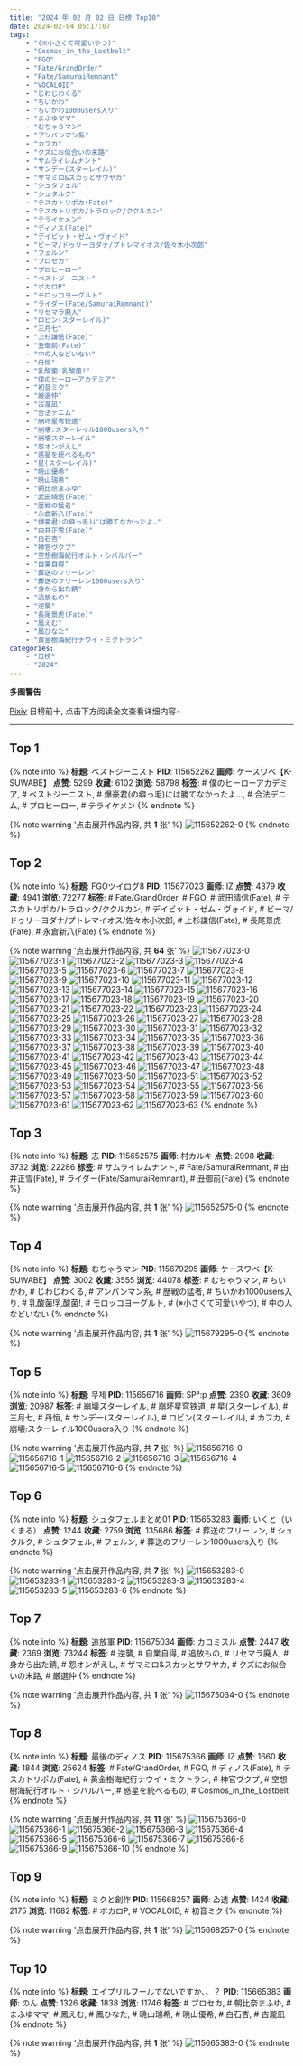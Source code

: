 ```yaml
---
title: "2024 年 02 月 02 日 日榜 Top10"
date: 2024-02-04 05:17:07
tags:
    - "(※小さくて可愛いやつ)"
    - "Cosmos_in_the_Lostbelt"
    - "FGO"
    - "Fate/GrandOrder"
    - "Fate/SamuraiRemnant"
    - "VOCALOID"
    - "じわじわくる"
    - "ちいかわ"
    - "ちいかわ1000users入り"
    - "まふゆママ"
    - "むちゃうマン"
    - "アンパンマン系"
    - "カフカ"
    - "クズにお似合いの末路"
    - "サムライレムナント"
    - "サンデー(スターレイル)"
    - "ザマミロ&スカッとサワヤカ"
    - "シュタフェル"
    - "シュタルク"
    - "テスカトリポカ(Fate)"
    - "テスカトリポカ/トラロック/ククルカン"
    - "テライケメン"
    - "ディノス(Fate)"
    - "デイビット・ゼム・ヴォイド"
    - "ビーマ/ドゥリーヨダナ/プトレマイオス/佐々木小次郎"
    - "フェルン"
    - "プロセカ"
    - "プロヒーロー"
    - "ベストジーニスト"
    - "ボカロP"
    - "モロッコヨーグルト"
    - "ライダー(Fate/SamuraiRemnant)"
    - "リセマラ廃人"
    - "ロビン(スターレイル)"
    - "三月七"
    - "上杉謙信(Fate)"
    - "丑御前(Fate)"
    - "中の人などいない"
    - "丹恒"
    - "乳酸菌!乳酸菌!"
    - "僕のヒーローアカデミア"
    - "初音ミク"
    - "厳選仲"
    - "古瀧凪"
    - "合法デニム"
    - "崩坏星穹铁道"
    - "崩壊:スターレイル1000users入り"
    - "崩壊スターレイル"
    - "怨オンがえし"
    - "惑星を統べるもの"
    - "星(スターレイル)"
    - "暁山優希"
    - "暁山瑞希"
    - "朝比奈まふゆ"
    - "武田晴信(Fate)"
    - "歴戦の猛者"
    - "永倉新八(Fate)"
    - "爆豪君(の癖っ毛)には勝てなかったよ…"
    - "由井正雪(Fate)"
    - "白石杏"
    - "神官ヴクブ"
    - "空想樹海紀行オルト・シバルバー"
    - "自業自得"
    - "葬送のフリーレン"
    - "葬送のフリーレン1000users入り"
    - "身から出た錆"
    - "追放もの"
    - "逆襲"
    - "長尾景虎(Fate)"
    - "鳳えむ"
    - "鳳ひなた"
    - "黄金樹海紀行ナウイ・ミクトラン"
categories:
    - "日榜"
    - "2024"
---
```


<i class="fa fa-triangle-exclamation"></i>**多图警告**<i class="fa fa-triangle-exclamation"></i>

[Pixiv](https://www.pixiv.net/) 日榜前十, 点击下方阅读全文查看详细内容~

<!-- more -->

---

## Top 1

{% note info %}
**标题**: ベストジーニスト
**PID**: 115652262 **画师**: ケースワベ【K-SUWABE】
**点赞**: 5299 **收藏**: 6102 **浏览**: 58798
**标签**: # 僕のヒーローアカデミア, # ベストジーニスト, # 爆豪君(の癖っ毛)には勝てなかったよ…, # 合法デニム, # プロヒーロー, # テライケメン
{% endnote %}

{% note warning '点击展开作品内容, 共 **1** 张' %}
![115652262-0](https://i.pixiv.re/img-original/img/2024/02/01/00/00/57/115652262_p0.jpg)
{% endnote %}

## Top 2

{% note info %}
**标题**: FGOツイログ8
**PID**: 115677023 **画师**: IZ
**点赞**: 4379 **收藏**: 4941 **浏览**: 72277
**标签**: # Fate/GrandOrder, # FGO, # 武田晴信(Fate), # テスカトリポカ/トラロック/ククルカン, # デイビット・ゼム・ヴォイド, # ビーマ/ドゥリーヨダナ/プトレマイオス/佐々木小次郎, # 上杉謙信(Fate), # 長尾景虎(Fate), # 永倉新八(Fate)
{% endnote %}

{% note warning '点击展开作品内容, 共 **64** 张' %}
![115677023-0](https://i.pixiv.re/img-original/img/2024/02/01/22/49/36/115677023_p0.jpg)
![115677023-1](https://i.pixiv.re/img-original/img/2024/02/01/22/49/36/115677023_p1.jpg)
![115677023-2](https://i.pixiv.re/img-original/img/2024/02/01/22/49/36/115677023_p2.jpg)
![115677023-3](https://i.pixiv.re/img-original/img/2024/02/01/22/49/36/115677023_p3.jpg)
![115677023-4](https://i.pixiv.re/img-original/img/2024/02/01/22/49/36/115677023_p4.jpg)
![115677023-5](https://i.pixiv.re/img-original/img/2024/02/01/22/49/36/115677023_p5.jpg)
![115677023-6](https://i.pixiv.re/img-original/img/2024/02/01/22/49/36/115677023_p6.jpg)
![115677023-7](https://i.pixiv.re/img-original/img/2024/02/01/22/49/36/115677023_p7.jpg)
![115677023-8](https://i.pixiv.re/img-original/img/2024/02/01/22/49/36/115677023_p8.jpg)
![115677023-9](https://i.pixiv.re/img-original/img/2024/02/01/22/49/36/115677023_p9.jpg)
![115677023-10](https://i.pixiv.re/img-original/img/2024/02/01/22/49/36/115677023_p10.jpg)
![115677023-11](https://i.pixiv.re/img-original/img/2024/02/01/22/49/36/115677023_p11.jpg)
![115677023-12](https://i.pixiv.re/img-original/img/2024/02/01/22/49/36/115677023_p12.jpg)
![115677023-13](https://i.pixiv.re/img-original/img/2024/02/01/22/49/36/115677023_p13.jpg)
![115677023-14](https://i.pixiv.re/img-original/img/2024/02/01/22/49/36/115677023_p14.jpg)
![115677023-15](https://i.pixiv.re/img-original/img/2024/02/01/22/49/36/115677023_p15.jpg)
![115677023-16](https://i.pixiv.re/img-original/img/2024/02/01/22/49/36/115677023_p16.jpg)
![115677023-17](https://i.pixiv.re/img-original/img/2024/02/01/22/49/36/115677023_p17.jpg)
![115677023-18](https://i.pixiv.re/img-original/img/2024/02/01/22/49/36/115677023_p18.jpg)
![115677023-19](https://i.pixiv.re/img-original/img/2024/02/01/22/49/36/115677023_p19.jpg)
![115677023-20](https://i.pixiv.re/img-original/img/2024/02/01/22/49/36/115677023_p20.jpg)
![115677023-21](https://i.pixiv.re/img-original/img/2024/02/01/22/49/36/115677023_p21.jpg)
![115677023-22](https://i.pixiv.re/img-original/img/2024/02/01/22/49/36/115677023_p22.jpg)
![115677023-23](https://i.pixiv.re/img-original/img/2024/02/01/22/49/36/115677023_p23.jpg)
![115677023-24](https://i.pixiv.re/img-original/img/2024/02/01/22/49/36/115677023_p24.jpg)
![115677023-25](https://i.pixiv.re/img-original/img/2024/02/01/22/49/36/115677023_p25.jpg)
![115677023-26](https://i.pixiv.re/img-original/img/2024/02/01/22/49/36/115677023_p26.jpg)
![115677023-27](https://i.pixiv.re/img-original/img/2024/02/01/22/49/36/115677023_p27.jpg)
![115677023-28](https://i.pixiv.re/img-original/img/2024/02/01/22/49/36/115677023_p28.jpg)
![115677023-29](https://i.pixiv.re/img-original/img/2024/02/01/22/49/36/115677023_p29.jpg)
![115677023-30](https://i.pixiv.re/img-original/img/2024/02/01/22/49/36/115677023_p30.jpg)
![115677023-31](https://i.pixiv.re/img-original/img/2024/02/01/22/49/36/115677023_p31.jpg)
![115677023-32](https://i.pixiv.re/img-original/img/2024/02/01/22/49/36/115677023_p32.jpg)
![115677023-33](https://i.pixiv.re/img-original/img/2024/02/01/22/49/36/115677023_p33.jpg)
![115677023-34](https://i.pixiv.re/img-original/img/2024/02/01/22/49/36/115677023_p34.jpg)
![115677023-35](https://i.pixiv.re/img-original/img/2024/02/01/22/49/36/115677023_p35.jpg)
![115677023-36](https://i.pixiv.re/img-original/img/2024/02/01/22/49/36/115677023_p36.jpg)
![115677023-37](https://i.pixiv.re/img-original/img/2024/02/01/22/49/36/115677023_p37.jpg)
![115677023-38](https://i.pixiv.re/img-original/img/2024/02/01/22/49/36/115677023_p38.jpg)
![115677023-39](https://i.pixiv.re/img-original/img/2024/02/01/22/49/36/115677023_p39.jpg)
![115677023-40](https://i.pixiv.re/img-original/img/2024/02/01/22/49/36/115677023_p40.jpg)
![115677023-41](https://i.pixiv.re/img-original/img/2024/02/01/22/49/36/115677023_p41.jpg)
![115677023-42](https://i.pixiv.re/img-original/img/2024/02/01/22/49/36/115677023_p42.jpg)
![115677023-43](https://i.pixiv.re/img-original/img/2024/02/01/22/49/36/115677023_p43.jpg)
![115677023-44](https://i.pixiv.re/img-original/img/2024/02/01/22/49/36/115677023_p44.jpg)
![115677023-45](https://i.pixiv.re/img-original/img/2024/02/01/22/49/36/115677023_p45.jpg)
![115677023-46](https://i.pixiv.re/img-original/img/2024/02/01/22/49/36/115677023_p46.jpg)
![115677023-47](https://i.pixiv.re/img-original/img/2024/02/01/22/49/36/115677023_p47.jpg)
![115677023-48](https://i.pixiv.re/img-original/img/2024/02/01/22/49/36/115677023_p48.jpg)
![115677023-49](https://i.pixiv.re/img-original/img/2024/02/01/22/49/36/115677023_p49.jpg)
![115677023-50](https://i.pixiv.re/img-original/img/2024/02/01/22/49/36/115677023_p50.jpg)
![115677023-51](https://i.pixiv.re/img-original/img/2024/02/01/22/49/36/115677023_p51.jpg)
![115677023-52](https://i.pixiv.re/img-original/img/2024/02/01/22/49/36/115677023_p52.jpg)
![115677023-53](https://i.pixiv.re/img-original/img/2024/02/01/22/49/36/115677023_p53.jpg)
![115677023-54](https://i.pixiv.re/img-original/img/2024/02/01/22/49/36/115677023_p54.jpg)
![115677023-55](https://i.pixiv.re/img-original/img/2024/02/01/22/49/36/115677023_p55.jpg)
![115677023-56](https://i.pixiv.re/img-original/img/2024/02/01/22/49/36/115677023_p56.jpg)
![115677023-57](https://i.pixiv.re/img-original/img/2024/02/01/22/49/36/115677023_p57.jpg)
![115677023-58](https://i.pixiv.re/img-original/img/2024/02/01/22/49/36/115677023_p58.jpg)
![115677023-59](https://i.pixiv.re/img-original/img/2024/02/01/22/49/36/115677023_p59.jpg)
![115677023-60](https://i.pixiv.re/img-original/img/2024/02/01/22/49/36/115677023_p60.jpg)
![115677023-61](https://i.pixiv.re/img-original/img/2024/02/01/22/49/36/115677023_p61.jpg)
![115677023-62](https://i.pixiv.re/img-original/img/2024/02/01/22/49/36/115677023_p62.jpg)
![115677023-63](https://i.pixiv.re/img-original/img/2024/02/01/22/49/36/115677023_p63.jpg)
{% endnote %}

## Top 3

{% note info %}
**标题**: 志
**PID**: 115652575 **画师**: 村カルキ
**点赞**: 2998 **收藏**: 3732 **浏览**: 22286
**标签**: # サムライレムナント, # Fate/SamuraiRemnant, # 由井正雪(Fate), # ライダー(Fate/SamuraiRemnant), # 丑御前(Fate)
{% endnote %}

{% note warning '点击展开作品内容, 共 **1** 张' %}
![115652575-0](https://i.pixiv.re/img-original/img/2024/02/01/00/04/35/115652575_p0.jpg)
{% endnote %}

## Top 4

{% note info %}
**标题**: むちゃうマン
**PID**: 115679295 **画师**: ケースワベ【K-SUWABE】
**点赞**: 3002 **收藏**: 3555 **浏览**: 44078
**标签**: # むちゃうマン, # ちいかわ, # じわじわくる, # アンパンマン系, # 歴戦の猛者, # ちいかわ1000users入り, # 乳酸菌!乳酸菌!, # モロッコヨーグルト, # (※小さくて可愛いやつ), # 中の人などいない
{% endnote %}

{% note warning '点击展开作品内容, 共 **1** 张' %}
![115679295-0](https://i.pixiv.re/img-original/img/2024/02/02/00/00/35/115679295_p0.jpg)
{% endnote %}

## Top 5

{% note info %}
**标题**: 무제
**PID**: 115656716 **画师**: SP³:p
**点赞**: 2390 **收藏**: 3609 **浏览**: 20987
**标签**: # 崩壊スターレイル, # 崩坏星穹铁道, # 星(スターレイル), # 三月七, # 丹恒, # サンデー(スターレイル), # ロビン(スターレイル), # カフカ, # 崩壊:スターレイル1000users入り
{% endnote %}

{% note warning '点击展开作品内容, 共 **7** 张' %}
![115656716-0](https://i.pixiv.re/img-original/img/2024/02/01/03/03/48/115656716_p0.png)
![115656716-1](https://i.pixiv.re/img-original/img/2024/02/01/03/03/48/115656716_p1.png)
![115656716-2](https://i.pixiv.re/img-original/img/2024/02/01/03/03/48/115656716_p2.png)
![115656716-3](https://i.pixiv.re/img-original/img/2024/02/01/03/03/48/115656716_p3.png)
![115656716-4](https://i.pixiv.re/img-original/img/2024/02/01/03/03/48/115656716_p4.png)
![115656716-5](https://i.pixiv.re/img-original/img/2024/02/01/03/03/48/115656716_p5.png)
![115656716-6](https://i.pixiv.re/img-original/img/2024/02/01/03/03/48/115656716_p6.png)
{% endnote %}

## Top 6

{% note info %}
**标题**: シュタフェルまとめ01
**PID**: 115653283 **画师**: いくと（いくまる）
**点赞**: 1244 **收藏**: 2759 **浏览**: 135686
**标签**: # 葬送のフリーレン, # シュタルク, # シュタフェル, # フェルン, # 葬送のフリーレン1000users入り
{% endnote %}

{% note warning '点击展开作品内容, 共 **7** 张' %}
![115653283-0](https://i.pixiv.re/img-original/img/2024/02/01/00/22/09/115653283_p0.jpg)
![115653283-1](https://i.pixiv.re/img-original/img/2024/02/01/00/22/09/115653283_p1.jpg)
![115653283-2](https://i.pixiv.re/img-original/img/2024/02/01/00/22/09/115653283_p2.jpg)
![115653283-3](https://i.pixiv.re/img-original/img/2024/02/01/00/22/09/115653283_p3.jpg)
![115653283-4](https://i.pixiv.re/img-original/img/2024/02/01/00/22/09/115653283_p4.jpg)
![115653283-5](https://i.pixiv.re/img-original/img/2024/02/01/00/22/09/115653283_p5.jpg)
![115653283-6](https://i.pixiv.re/img-original/img/2024/02/01/00/22/09/115653283_p6.jpg)
{% endnote %}

## Top 7

{% note info %}
**标题**: 追放軍
**PID**: 115675034 **画师**: カコミスル
**点赞**: 2447 **收藏**: 2369 **浏览**: 73244
**标签**: # 逆襲, # 自業自得, # 追放もの, # リセマラ廃人, # 身から出た錆, # 怨オンがえし, # ザマミロ&スカッとサワヤカ, # クズにお似合いの末路, # 厳選仲
{% endnote %}

{% note warning '点击展开作品内容, 共 **1** 张' %}
![115675034-0](https://i.pixiv.re/img-original/img/2024/02/01/22/05/40/115675034_p0.jpg)
{% endnote %}

## Top 8

{% note info %}
**标题**: 最後のディノス
**PID**: 115675366 **画师**: IZ
**点赞**: 1660 **收藏**: 1844 **浏览**: 25624
**标签**: # Fate/GrandOrder, # FGO, # ディノス(Fate), # テスカトリポカ(Fate), # 黄金樹海紀行ナウイ・ミクトラン, # 神官ヴクブ, # 空想樹海紀行オルト・シバルバー, # 惑星を統べるもの, # Cosmos_in_the_Lostbelt
{% endnote %}

{% note warning '点击展开作品内容, 共 **11** 张' %}
![115675366-0](https://i.pixiv.re/img-original/img/2024/02/01/21/59/08/115675366_p0.jpg)
![115675366-1](https://i.pixiv.re/img-original/img/2024/02/01/21/59/08/115675366_p1.jpg)
![115675366-2](https://i.pixiv.re/img-original/img/2024/02/01/21/59/08/115675366_p2.jpg)
![115675366-3](https://i.pixiv.re/img-original/img/2024/02/01/21/59/08/115675366_p3.jpg)
![115675366-4](https://i.pixiv.re/img-original/img/2024/02/01/21/59/08/115675366_p4.jpg)
![115675366-5](https://i.pixiv.re/img-original/img/2024/02/01/21/59/08/115675366_p5.jpg)
![115675366-6](https://i.pixiv.re/img-original/img/2024/02/01/21/59/08/115675366_p6.jpg)
![115675366-7](https://i.pixiv.re/img-original/img/2024/02/01/21/59/08/115675366_p7.jpg)
![115675366-8](https://i.pixiv.re/img-original/img/2024/02/01/21/59/08/115675366_p8.jpg)
![115675366-9](https://i.pixiv.re/img-original/img/2024/02/01/21/59/08/115675366_p9.jpg)
![115675366-10](https://i.pixiv.re/img-original/img/2024/02/01/21/59/08/115675366_p10.jpg)
{% endnote %}

## Top 9

{% note info %}
**标题**: ミクと創作
**PID**: 115668257 **画师**: ゐ透
**点赞**: 1424 **收藏**: 2175 **浏览**: 11682
**标签**: # ボカロP, # VOCALOID, # 初音ミク
{% endnote %}

{% note warning '点击展开作品内容, 共 **1** 张' %}
![115668257-0](https://i.pixiv.re/img-original/img/2024/02/01/17/40/28/115668257_p0.jpg)
{% endnote %}

## Top 10

{% note info %}
**标题**: エイプリルフールでないですか、、？
**PID**: 115665383 **画师**: のん
**点赞**: 1326 **收藏**: 1838 **浏览**: 11746
**标签**: # プロセカ, # 朝比奈まふゆ, # まふゆママ, # 鳳えむ, # 鳳ひなた, # 暁山瑞希, # 暁山優希, # 白石杏, # 古瀧凪
{% endnote %}

{% note warning '点击展开作品内容, 共 **1** 张' %}
![115665383-0](https://i.pixiv.re/img-original/img/2024/02/01/14/42/21/115665383_p0.jpg)
{% endnote %}

